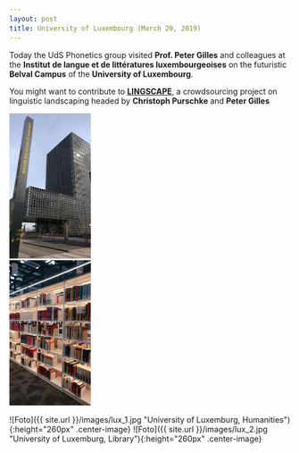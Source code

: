 ```yaml
---
layout: post
title: University of Luxembourg (March 20, 2019)
---
```


Today the UdS Phonetics group visited <strong>Prof. Peter Gilles</strong> and colleagues at the 
<strong>Institut de langue et de littératures luxembourgeoises</strong> on the futuristic <strong>Belval Campus</strong>
of the <strong>University of Luxembourg</strong>.

You might want to contribute to <a href="https://lingscape.uni.lu/" target="_blank" rel="noopener"><strong>LINGSCAPE</strong></a>, a crowdsourcing project on linguistic landscaping
headed by <strong>Christoph Purschke</strong> and <strong>Peter Gilles</strong>

 <div class="row">
    <div class="column">
    <img src="/images/lux_1.jpg" alt="University of Luxemburg, Humanities" height="260px" .center-image>
  </div>
    <div class="column">
    <img src="/images/lux_2.jpg" alt="University of Luxemburg, Library" height="260px" .center-image>
  </div>
</div> 

![Foto]({{ site.url }}/images/lux_1.jpg "University of Luxemburg, Humanities"){:height="260px" .center-image}
![Foto]({{ site.url }}/images/lux_2.jpg "University of Luxemburg, Library"){:height="260px" .center-image}
